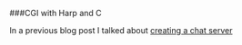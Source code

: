 ###CGI with Harp and C

In a previous blog post I talked about [creating a chat server]

[creating a chat server]:http://www.ethanjoachimeldridge.info/tech-blog/privateTalk